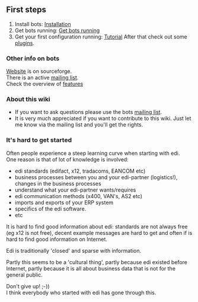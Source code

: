 ## First steps

1. 	Install bots: [Installation](StartInstallProcedure.md) 
1. 	Get bots running: [Get bots running](StartGetBotsRunning.md) 
1. 	Get your first configuration running: [Tutorial](StartMyFirstPlugin.md) 
	After that check out some
	[plugins](PluginIntroduction.md).

### Other info on bots

[Website](http://bots.sourceforge.net) is on sourceforge.  
There is an active [mailing
list](http://groups.google.com/group/botsmail).  
Check the overview of
[features](http://bots.sourceforge.net/en/about_features.shtml)


### About this wiki

-   If you want to ask questions please use the bots [mailing
    list](http://groups.google.com/group/botsmail).
-   It is very much appreciated if you want to contribute to this wiki.
    Just let me know via the mailing list and you'll get the rights.


### It's hard to get started

Often people experience a steep learning curve when starting with edi.  
One reason is that of lot of knowledge is involved:

-  	edi standards (edifact, x12, tradacoms, EANCOM etc)
-   business processes between you and your edi-partner (logistics!),
    changes in the business processes
-   understand what your edi-partner wants/requires
-   edi communication methods (x400, VAN's, AS2 etc)
-   imports and exports of your ERP system
-   specifics of the edi software.
-   etc


It is hard to find good information about edi: standards are not always
free (eg x12 is not free), decent example messages are hard to get and
often if is hard to find good information on Internet.

Edi is traditionally 'closed' and sparse with information.

Partly this seems to be a 'cultural thing', partly because edi existed
before Internet, partly because it is all about business data that is
not for the general public.


Don't give up! ;-))  
I think everybody who started with edi has gone through this.

